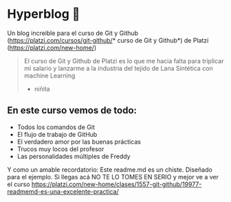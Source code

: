 # Hyperblog 💚
Un blog increible para el curso de Git y Github (https://platzi.com/cursos/git-github/* curso de Git y Github*) de Platzi  (https://platzi.com/new-home/)
> El curso de Git y Github de Platzi es lo que me hacia falta para triplicar mi salario y lanzarme a la industria del tejido de Lana Sintética con machine Learning
> - niñita 

## En este curso vemos de todo:

* Todos los comandos de Git 
* El flujo de trabajo de GitHub 
* El verdadero amor por las buenas prácticas
* Trucos muy locos del profesor
* Las personalidades múltiples de Freddy

Y como un amable recordatorio: Este readme.md es un chiste. Diseñado para el ejemplo. Si llegas acá NO TE LO TOMES EN SERIO y mejor ve a ver el curso https://platzi.com/new-home/clases/1557-git-github/19977-readmemd-es-una-excelente-practica/
